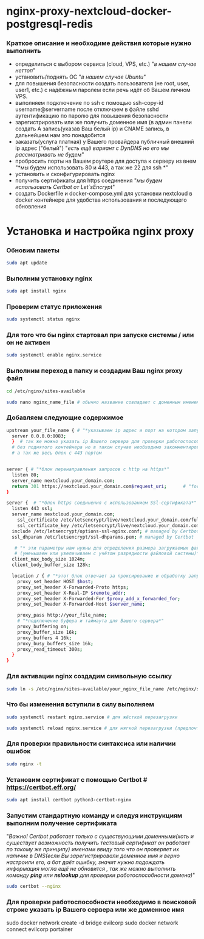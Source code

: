 # nginx-proxy-nextcloud-docker-postgresql-redis


### Краткое описание и необходиме действия которые нужно выполнить 
* определиться с выбором сервиса (cloud, VPS, etc.) "*в нашем случае неттоп*"
* установить/поднять ОС "*в нашем случае Ubuntu*" 
* для повышения безопасности создать пользователя (не root, user, user1, etc.) с надёжным паролем если речь идёт об Вашем личном VPS.
* выполняем подключение по ssh с помощью ssh-copy-id username@servername после отключаем в файле sshd аутентификацию по паролю для повышения безопасности
* зарегистрировать или же получить доменное имя (в админ панели создать А запись(указав Ваш белый ip) и CNAME запись, в дальнейшем нам это понадобится
* заказать(услуга платная) у Вашего провайдера публичный внешний ip адрес ("белый") "*есть ещё вариант с DynDNS но его мы рассматривать не будем*"
* пробросить порты на Вашем роутере для доступа к серверу из внем "*мы будем использовать 80 и 443, а так же 22 для ssh *"
* установить и сконфигурировать nginx 
* получить сертификаты для https соединения "*мы будем использовать Certbot от Let`sEncrypt*"
* создать Dockerfile и docker-compose.yml для установки nextcloud в docker контейнере для удобства использования и последующего обновления

# Установка и настройка nginx proxy 
### Обновим пакеты
```bash
sudo apt update
```
### Выполним установку nginx
```bash
sudo apt install nginx
```
### Проверим статус приложения 
```bash
sudo systemctl status nginx
```
### Для того что бы nginx стартовал при запуске системы / или он не активен
```bash
sudo systemctl enable nginx.service
```
### Выполним переход в папку и создадим Ваш nginx proxy файл
```bash
cd /etc/nginx/sites-available
```
```bash
sudo nano nginx_name_file # обычно название совпадает с доменным именем или сайтом для избежания путаницы
```
### Добавляем следующие содержимое
```bash
upstream your_file_name { # "*указываем ip адреc и порт на котором запущен наш контейнер "
  server 0.0.0.0:8083;
  }  # так же можно указать ip Вашего сервера для проверки работоспособности 
  # без поднятого контейнера но в таком случае необходимо закомментировать строки отмеченые "for_test" ,
  # а так же весь блок с 443 портом


server { # "*блок перенаправления запросов с http на https*"
  listen 80;
  server_name nextcloud.your_domain.com; 
  return 301 https://nextcloud.your_domain.com$request_uri;      # "for_test"
}

server {  # "*блок https соединения с использованием SSl-сертификата*"
  listen 443 ssl;
  server_name nextcloud.your_domain.com;
    ssl_certificate /etc/letsencrypt/live/nextcloud.your_domain.com/fullchain.pem; # managed by Certbot
    ssl_certificate_key /etc/letsencrypt/live/nextcloud.your_domain.com/privkey.pem; # managed by Certbot
  include /etc/letsencrypt/options-ssl-nginx.conf; # managed by Certbot
  ssl_dhparam /etc/letsencrypt/ssl-dhparams.pem; # managed by Certbot

   # "* эти параметры нам нужны для определения размера загружаемых файлов
   # (уменьшаем или увеличиваем с учётом разрядности файловой системы)*"
  client_max_body_size 1024m; 
  client_body_buffer_size 128k;

  location / { # "*этот блок отвечает за проксирование и обработку запросов*"
    proxy_set_header HOST $host;
    proxy_set_header X-Forwarded-Proto https;
    proxy_set_header X-Real-IP $remote_addr;
    proxy_set_header X-Forwarded-For $proxy_add_x_forwarded_for;
    proxy_set_header X-Forwarded-Host $server_name;

    proxy_pass http://your_file_name;
    # "*подключение буфера и таймаута для Вашего сервера*"
    proxy_buffering on;
    proxy_buffer_size 16k;
    proxy_buffers 4 16k;
    proxy_busy_buffers_size 16k;
    proxy_read_timeout 300s;  
  }
}
```
### Для активации nginx создадим символьную ссылку 
```bash
sudo ln -s /etc/nginx/sites-available/your_nginx_file_name /etc/nginx/sites-enabled/
```

### Что бы изменения вступили в силу выполняем 
```bash
sudo systemctl restart nginx.service # для жёсткой перезагрузки
```
```bash
sudo systemctl reload nginx.service # для мягкой перезагрузки (предпочтительнее если необходимо выполнить перезагрузку плавно постепенно перезапуская службы)

```

### Для проверки правильности синтаксиса или наличии ошибок 
```bash
sudo nginx -t
```

### Установим сертификат с помощью Certbot # https://certbot.eff.org/
```bash
sudo apt install certbot python3-certbot-nginx
```
### Запустим стандартную команду и следуя инструкциям выполним получение сертификата
"*Важно! Certbot работает только с существующими доменными(хоть и существует возможность получить тестовый сертификат он работает по такому же принципу) именами ввиду того что он проверяет их наличие в DNS(если Вы зарегистрировали доменное имя и верно настроили его, а бот даёт ошибку, значит нужно подождать информация могла ещё не обновится , так же можно выполнить команду **ping** или **nslookup** для проверки работоспособности домена)*"
```bash
sudo certbot --nginx
```
### Для проверки работоспособности необходимо в поисковой строке указать ip Вашего сервера или же доменное имя

sudo docker network create -d bridge evilcorp
sudo docker network connect evilcorp portainer
